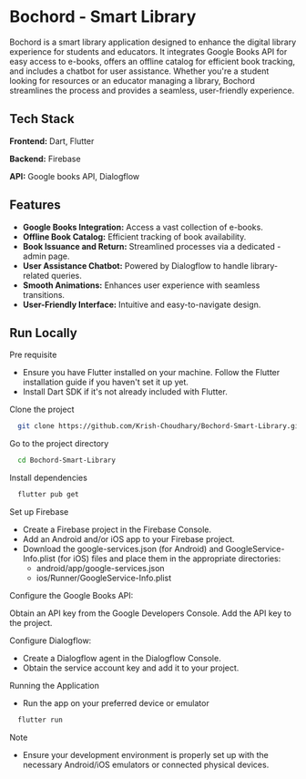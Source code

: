 # Bochord - Smart Library

Bochord is a smart library application designed to enhance the digital library experience for students and educators. It integrates Google Books API for easy access to e-books, offers an offline catalog for efficient book tracking, and includes a chatbot for user assistance. Whether you're a student looking for resources or an educator managing a library, Bochord streamlines the process and provides a seamless, user-friendly experience.


## Tech Stack

**Frontend:** Dart, Flutter

**Backend:** Firebase

**API:** Google books API, Dialogflow
## Features

- **Google Books Integration:** Access a vast collection of e-books.
- **Offline Book Catalog:** Efficient tracking of book availability.
- **Book Issuance and Return:** Streamlined processes via a dedicated - admin page.
- **User Assistance Chatbot:** Powered by Dialogflow to handle library-related queries.
- **Smooth Animations:** Enhances user experience with seamless transitions.
- **User-Friendly Interface:** Intuitive and easy-to-navigate design.


## Run Locally

Pre requisite
- Ensure you have Flutter installed on your machine. Follow the Flutter installation guide if you haven't set it up yet.
- Install Dart SDK if it's not already included with Flutter.

Clone the project

```bash
  git clone https://github.com/Krish-Choudhary/Bochord-Smart-Library.git
```

Go to the project directory

```bash
  cd Bochord-Smart-Library
```

Install dependencies

```bash
  flutter pub get
```

Set up Firebase
- Create a Firebase project in the Firebase Console.
- Add an Android and/or iOS app to your Firebase project.
- Download the google-services.json (for Android) and GoogleService-Info.plist (for iOS) files and place them in the appropriate directories:
    - android/app/google-services.json
    - ios/Runner/GoogleService-Info.plist

Configure the Google Books API:

Obtain an API key from the Google Developers Console.
Add the API key to the project.

Configure Dialogflow:

- Create a Dialogflow agent in the Dialogflow Console.
- Obtain the service account key and add it to your project.

Running the Application
- Run the app on your preferred device or emulator
```bash
  flutter run
```

Note
- Ensure your development environment is properly set up with the necessary Android/iOS emulators or connected physical devices.
